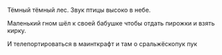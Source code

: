 Тёмный тёмный лес. Звук птицы высоко в небе.

Маленький гном шёл к своей бабушке чтобы отдать пирожки и взять кирку. 

И телепортироваться в маинткрафт и там о сральжёскопук пук 